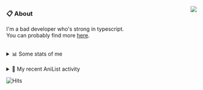 <a href="https://discord.com/users/338718840873811979"><img align="right" src="https://lanyard-profile-readme.vercel.app/api/338718840873811979?bg=00000000" /></a>

### 📋 About

I'm a bad developer who's strong in typescript. \
You can probably find more [here](https://pxseu.com/about).
<!--
### 🦊Fox

![](https://pxseu.loves.moe/2ELJv3at3.gif)

### 📱 Contact

[🌐 website](https://www.pxseu.com) \
[📧 email](mailto:contact.pxseu@gmail.com)
-->

<br />

<details>
  <summary>📊 Some stats of me</summary>
  
![My github stats!](https://github-readme-stats.vercel.app/api?username=pxseu&show_icons=true&custom_title=My%20Github%20Stats:&line_height=33&include_all_commits=true&bg_color=00000000&title_color=00CCAA&text_color=dddddd&hide_border=true&hide_title=true) \
![My top langauges](https://github-readme-stats.vercel.app/api/top-langs?username=pxseu&show_icons=true&layout=compact&card_width=645&bg_color=00000000&title_color=00CCAA&text_color=dddddd&hide_border=true&hide_title=true) 
</details>

<br />

<details>
  <summary>🌸 My recent AniList activity</summary>
  
<!-- ANILIST_ACTIVITY:start -->

-   📺 Watched episode 1 - 2 of [takt op.Destiny](https://anilist.co/anime/131565) (15:49, 16 October 2021)
-   📺 Watched episode 116 - 117 of [Naruto: Shippuden](https://anilist.co/anime/1735) (15:34, 16 October 2021)
-   📖 Read chapter 1 of [Uchi no Kaisha no Chiisai Senpai no Hanashi](https://anilist.co/manga/114527) (09:52, 12 October 2021)
-   📺 Completed [The Detective Is Already Dead](https://anilist.co/anime/128712) (20:29, 09 October 2021)
-   📺 Watched episode 11 of [The Detective Is Already Dead](https://anilist.co/anime/128712) (20:29, 09 October 2021)

<!-- ANILIST_ACTIVITY:end -->
</details>



![Hits](https://hits.link/hits?url=https://github.com/pxseu&label=views&bgRight=ff69b4)


